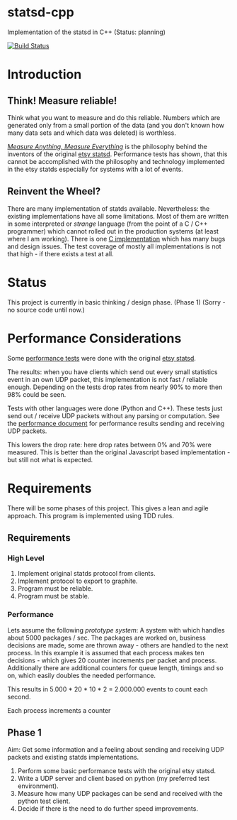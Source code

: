 statsd-cpp
==========

Implementation of the statsd in C++ (Status: planning)

[![Build
Status](https://secure.travis-ci.org/flonatel/statsd-cpp.png)](http://travis-ci.org/flonatel/statsd-cpp)

# Introduction #

## Think! Measure reliable! ##
Think what you want to measure and do this reliable. Numbers which are
generated only from a small portion of the data (and you don't known
how many data sets and which data was deleted) is worthless.

[*Measure Anything, Measure
Everything*](http://codeascraft.com/2011/02/15/measure-anything-measure-everything/)
is the philosophy behind the inventors of the original [etsy
statsd](https://github.com/etsy/statsd/).  Performance tests has
shown, that this cannot be accomplished with the philosophy and
technology implemented in the etsy statds especially for systems with
a lot of events.

## Reinvent the Wheel? ##
There are many implementation of statds available.  Nevertheless: the
existing implementations have all some limitations.  Most of them are
written in some interpreted or *strange* language (from the point of a
C / C++ programmer) which cannot rolled out in the production systems
(at least where I am working). There is one [C
implementation](https://github.com/jbuchbinder/statsd-c) which has
many bugs and design issues. The test coverage of mostly all
implementations is not that high - if there exists a test at all.

# Status #

This project is currently in basic thinking / design phase. (Phase 1)
(Sorry - no source code until now.)

# Performance Considerations #
Some [performance tests](doc/PerformanceEtsyStatsd.md) were done with
the original [etsy statsd](https://github.com/etsy/statsd/).

The results: when you have clients which send out every small
statistics event in an own UDP packet, this implementation is not fast
/ reliable enough.  Depending on the tests drop rates from nearly 90%
to more then 98% could be seen.

Tests with other languages were done (Python and C++). These tests
just send out / receive UDP packets without any parsing or
computation. See the [performance document](doc/PerformanceTests.md)
for performance results sending and receiving UDP packets.

This lowers the drop rate: here drop rates between 0% and 70% were
measured. This is better than the original Javascript based
implementation - but still not what is expected.

# Requirements #

There will be some phases of this project. This gives a lean and agile
approach.  This program is implemented using TDD rules.

## Requirements ##

### High Level ###
 1. Implement original statds protocol from clients.
 2. Implement protocol to export to graphite.
 3. Program must be reliable.
 4. Program must be stable.

### Performance ###
Lets assume the following *prototype system*:
A system with which handles about 5000 packages / sec.  The packages
are worked on, business decisions are made, some are thrown away -
others are handled to the next process.  In this example it is assumed
that each process makes ten decisions - which gives 20 counter
increments per packet and process.  Additionally there are additional
counters for queue length, timings and so on, which easily doubles the
needed performance.

This results in 5.000 * 20 * 10 * 2 = 2.000.000 events to count each
second. 

Each process increments a counter 

## Phase 1 ##

Aim: Get some information and a feeling about sending and receiving UDP
     packets and existing statds implementations.

 1. Perform some basic performance tests with the original etsy
    statsd. 
 2. Write a UDP server and client based on python (my preferred test
    environment).
 3. Measure how many UDP packages can be send and received with the
    python test client.
 4. Decide if there is the need to do further speed improvements.

